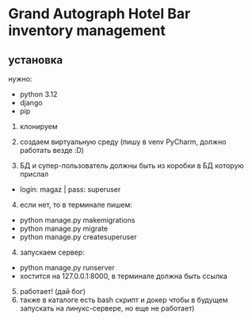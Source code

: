 
# Grand Autograph Hotel Bar inventory management

## установка

нужно:

- python 3.12
- django
- pip


1. клонируем

  
2. создаем виртуальную среду (пишу в venv PyCharm, должно работать везде :D)


3. БД и супер-пользователь должны быть из коробки в БД которую прислал
- login: magaz | pass: superuser
4. если нет, то в терминале пишем:
- python manage.py makemigrations
- python manage.py migrate
- python manage.py createsuperuser


4. запускаем сервер:
- python manage.py runserver
- хостится на 127.0.0.1:8000, в терминале должна быть ссылка


5. работает! (дай бог)
6. также в каталоге есть bash скрипт и докер чтобы в будущем запускать на линукс-сервере, но еще не работает)
